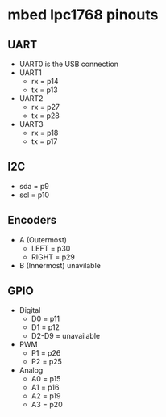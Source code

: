mbed lpc1768 pinouts
====================

UART
----

 * UART0 is the USB connection
 * UART1 
    * rx = p14 
    * tx = p13
 * UART2 
    * rx = p27
    * tx = p28
 * UART3
    * rx = p18
    * tx = p17

I2C
---
 * sda = p9 
 * scl = p10

Encoders
--------
 * A (Outermost)
    * LEFT = p30 
    * RIGHT = p29
 * B (Innermost) unavilable


GPIO
----
 * Digital
    * D0 = p11 
    * D1 = p12
    * D2-D9 = unavailable
 * PWM 
    * P1 = p26 
    * P2 = p25
 * Analog
    * A0 = p15
    * A1 = p16
    * A2 = p19
    * A3 = p20

